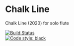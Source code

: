 # Chalk Line
Chalk Line (2020) for solo flute<br/>

[![Build Status](https://travis-ci.com/GregoryREvans/chalk_line.svg?branch=master)](https://travis-ci.com/GregoryREvans/chalk_line) <br />
[![Code style: black](https://img.shields.io/badge/code%20style-black-000000.svg)](https://github.com/python/black)
